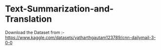 # Text-Summarization-and-Translation

Download the Dataset from :-https://www.kaggle.com/datasets/yatharthgautam123789/cnn-dailymail-3-0-0
